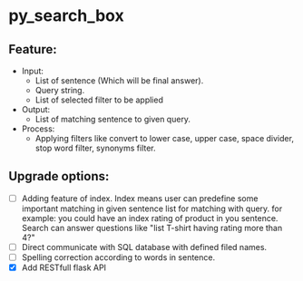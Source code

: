 # py_search_box
## Feature:
- Input:
  - List of sentence (Which will be final answer).
  - Query string.
  - List of selected filter to be applied
- Output:
  - List of matching sentence to given query.
- Process:
  - Applying filters like convert to lower case, upper case, space divider, stop word filter, synonyms filter.

## Upgrade options:
  - [ ] Adding feature of index. Index means user can predefine some important matching in given sentence list for matching with query. for example: you could have an index rating of product in you sentence. Search can answer questions like "list T-shirt having rating more than 4?"
  - [ ] Direct communicate with SQL database with defined filed names.
  - [ ] Spelling correction according to words in sentence.
  - [x] Add RESTfull flask API
